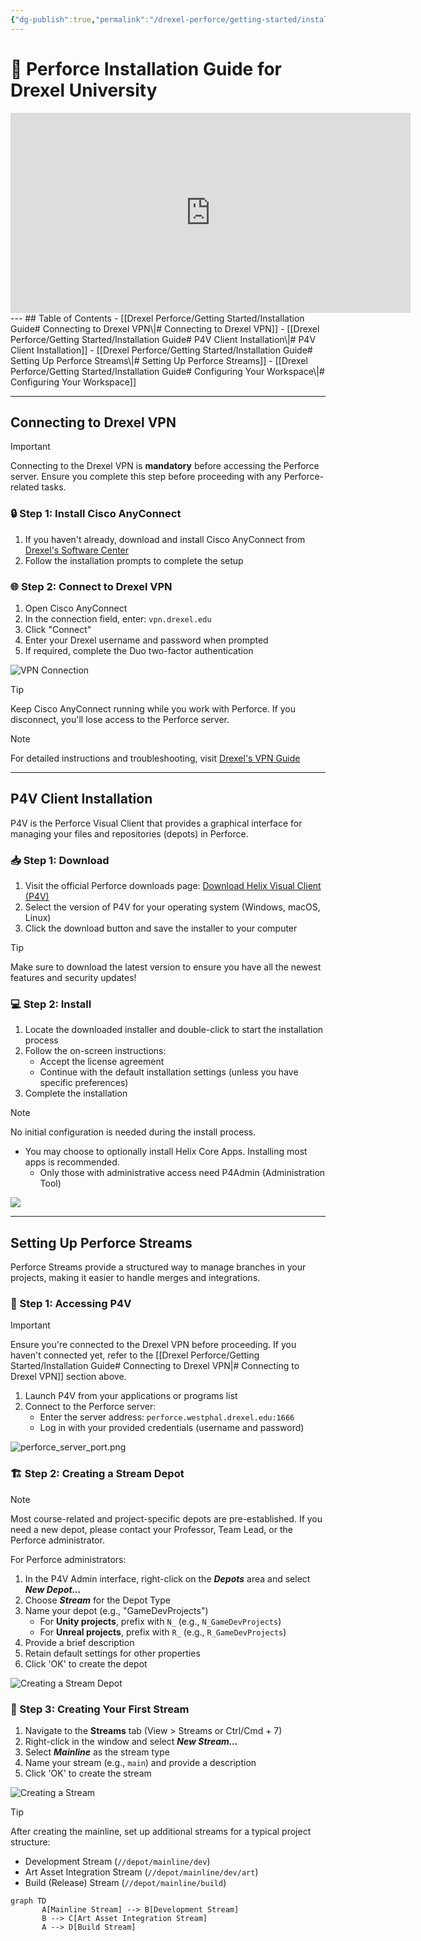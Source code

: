 ```yaml
---
{"dg-publish":true,"permalink":"/drexel-perforce/getting-started/installation-guide/"}
---
```


# 🚀 Perforce Installation Guide for Drexel University

<iframe src="https://1drv.ms/v/s!AqQzGx8l4o2wk-sw3BWtIqtRbhePrw?embed=1" width="640" height="320" frameborder="0" scrolling="no" allowfullscreen></iframe>
---
## Table of Contents
- [[Drexel Perforce/Getting Started/Installation Guide# Connecting to Drexel VPN\|# Connecting to Drexel VPN]]
- [[Drexel Perforce/Getting Started/Installation Guide# P4V Client Installation\|# P4V Client Installation]]
- [[Drexel Perforce/Getting Started/Installation Guide# Setting Up Perforce Streams\|# Setting Up Perforce Streams]]
- [[Drexel Perforce/Getting Started/Installation Guide# Configuring Your Workspace\|# Configuring Your Workspace]]

---
## Connecting to Drexel VPN

> [!IMPORTANT]
> Connecting to the Drexel VPN is **mandatory** before accessing the Perforce server. Ensure you complete this step before proceeding with any Perforce-related tasks.

### 🔒 Step 1: Install Cisco AnyConnect

1. If you haven't already, download and install Cisco AnyConnect from [Drexel's Software Center](https://software.drexel.edu/)
2. Follow the installation prompts to complete the setup

### 🌐 Step 2: Connect to Drexel VPN

1. Open Cisco AnyConnect
2. In the connection field, enter: `vpn.drexel.edu`
3. Click "Connect"
4. Enter your Drexel username and password when prompted
5. If required, complete the Duo two-factor authentication

![VPN Connection](https://i.postimg.cc/7Y93gdd2/vpn-connect.gif)

> [!TIP]
> Keep Cisco AnyConnect running while you work with Perforce. If you disconnect, you'll lose access to the Perforce server.

> [!NOTE]
> For detailed instructions and troubleshooting, visit [Drexel's VPN Guide](https://drexel.edu/it/help/a-z/VPN/)

---

## P4V Client Installation

P4V is the Perforce Visual Client that provides a graphical interface for managing your files and repositories (depots) in Perforce.

### 📥 Step 1: Download

1. Visit the official Perforce downloads page: [Download Helix Visual Client (P4V)](https://www.perforce.com/downloads/helix-visual-client-p4v)
2. Select the version of P4V for your operating system (Windows, macOS, Linux)
3. Click the download button and save the installer to your computer

> [!TIP]
> Make sure to download the latest version to ensure you have all the newest features and security updates!

### 💻 Step 2: Install

1. Locate the downloaded installer and double-click to start the installation process
2. Follow the on-screen instructions:
   - Accept the license agreement
   - Continue with the default installation settings (unless you have specific preferences)
3. Complete the installation

> [!NOTE]
> No initial configuration is needed during the install process. 
> - You may choose to optionally install Helix Core Apps. Installing most apps is recommended. 
> 	- Only those with administrative access need P4Admin (Administration Tool)

![](https://i.imgur.com/DPDWO3s.png)


---

## Setting Up Perforce Streams

Perforce Streams provide a structured way to manage branches in your projects, making it easier to handle merges and integrations.

### 🔐 Step 1: Accessing P4V

> [!IMPORTANT]
> Ensure you're connected to the Drexel VPN before proceeding. If you haven't connected yet, refer to the [[Drexel Perforce/Getting Started/Installation Guide# Connecting to Drexel VPN\|# Connecting to Drexel VPN]] section above.

1. Launch P4V from your applications or programs list
2. Connect to the Perforce server:
   - Enter the server address: `perforce.westphal.drexel.edu:1666`
   - Log in with your provided credentials (username and password)

![perforce_server_port.png](/img/user/Drexel%20Perforce/All%20Media/perforce_server_port.png)

### 🏗️ Step 2: Creating a Stream Depot

> [!NOTE]
> Most course-related and project-specific depots are pre-established. If you need a new depot, please contact your Professor, Team Lead, or the Perforce administrator.

For Perforce administrators:

1. In the P4V Admin interface, right-click on the ***Depots*** area and select ***New Depot...***
2. Choose ***Stream*** for the Depot Type
3. Name your depot (e.g., "GameDevProjects")
   - For **Unity projects**, prefix with `N_` (e.g., `N_GameDevProjects`)
   - For **Unreal projects**, prefix with `R_` (e.g., `R_GameDevProjects`)
4. Provide a brief description
5. Retain default settings for other properties
6. Click 'OK' to create the depot

![Creating a Stream Depot](https://i.postimg.cc/8PNdfNKG/p4admin-depot-new-Create.gif)

### 🌊 Step 3: Creating Your First Stream

1. Navigate to the **Streams** tab (View > Streams or Ctrl/Cmd + 7)
2. Right-click in the window and select ***New Stream...***
3. Select ***Mainline*** as the stream type
4. Name your stream (e.g., `main`) and provide a description
5. Click 'OK' to create the stream

![Creating a Stream](https://i.postimg.cc/T3HnsmR2/p4v-streams-new-Create.gif)

> [!TIP]
> After creating the mainline, set up additional streams for a typical project structure:
> - Development Stream (`//depot/mainline/dev`)
> - Art Asset Integration Stream (`//depot/mainline/dev/art`)
> - Build (Release) Stream (`//depot/mainline/build`)


```mermaid
graph TD
       A[Mainline Stream] --> B[Development Stream]
       B --> C[Art Asset Integration Stream]
       A --> D[Build Stream]
```
